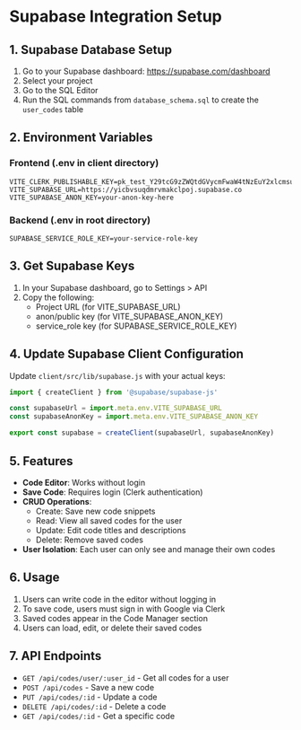 # Supabase Integration Setup

## 1. Supabase Database Setup

1. Go to your Supabase dashboard: https://supabase.com/dashboard
2. Select your project
3. Go to the SQL Editor
4. Run the SQL commands from `database_schema.sql` to create the `user_codes` table

## 2. Environment Variables

### Frontend (.env in client directory)
```
VITE_CLERK_PUBLISHABLE_KEY=pk_test_Y29tcG9zZWQtdGVycmFwaW4tNzEuY2xlcmsuYWNjb3VudHMuZGV2JA
VITE_SUPABASE_URL=https://yicbvsuqdmrvmakclpoj.supabase.co
VITE_SUPABASE_ANON_KEY=your-anon-key-here
```

### Backend (.env in root directory)
```
SUPABASE_SERVICE_ROLE_KEY=your-service-role-key
```

## 3. Get Supabase Keys

1. In your Supabase dashboard, go to Settings > API
2. Copy the following:
   - Project URL (for VITE_SUPABASE_URL)
   - anon/public key (for VITE_SUPABASE_ANON_KEY)
   - service_role key (for SUPABASE_SERVICE_ROLE_KEY)

## 4. Update Supabase Client Configuration

Update `client/src/lib/supabase.js` with your actual keys:

```javascript
import { createClient } from '@supabase/supabase-js'

const supabaseUrl = import.meta.env.VITE_SUPABASE_URL
const supabaseAnonKey = import.meta.env.VITE_SUPABASE_ANON_KEY

export const supabase = createClient(supabaseUrl, supabaseAnonKey)
```

## 5. Features

- **Code Editor**: Works without login
- **Save Code**: Requires login (Clerk authentication)
- **CRUD Operations**: 
  - Create: Save new code snippets
  - Read: View all saved codes for the user
  - Update: Edit code titles and descriptions
  - Delete: Remove saved codes
- **User Isolation**: Each user can only see and manage their own codes

## 6. Usage

1. Users can write code in the editor without logging in
2. To save code, users must sign in with Google via Clerk
3. Saved codes appear in the Code Manager section
4. Users can load, edit, or delete their saved codes

## 7. API Endpoints

- `GET /api/codes/user/:user_id` - Get all codes for a user
- `POST /api/codes` - Save a new code
- `PUT /api/codes/:id` - Update a code
- `DELETE /api/codes/:id` - Delete a code
- `GET /api/codes/:id` - Get a specific code 